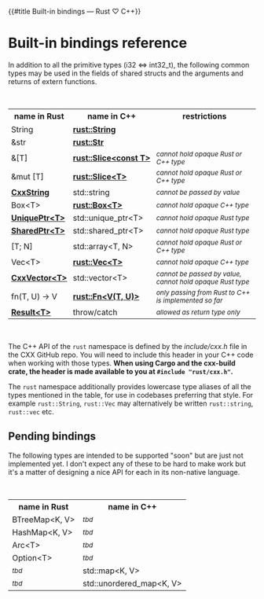 {{#title Built-in bindings — Rust ♡ C++}}
# Built-in bindings reference

In addition to all the primitive types (i32 &lt;=&gt; int32_t), the following
common types may be used in the fields of shared structs and the arguments and
returns of extern functions.

<br>

<table>
<tr><th>name in Rust</th><th>name in C++</th><th>restrictions</th></tr>
<tr><td style="padding:3px 6px">String</td><td style="padding:3px 6px"><b><a href="binding/string.md">rust::String</a></b></td><td style="padding:3px 6px"></td></tr>
<tr><td style="padding:3px 6px">&amp;str</td><td style="padding:3px 6px"><b><a href="binding/str.md">rust::Str</a></b></td><td style="padding:3px 6px"></td></tr>
<tr><td style="padding:3px 6px">&amp;[T]</td><td style="padding:3px 6px"><b><a href="binding/slice.md">rust::Slice&lt;const&nbsp;T&gt;</a></b></td><td style="padding:3px 6px"><sup><i>cannot hold opaque Rust or C++ type</i></sup></td></tr>
<tr><td style="padding:3px 6px">&amp;mut [T]</td><td style="padding:3px 6px"><b><a href="binding/slice.md">rust::Slice&lt;T&gt;</a></b></td><td style="padding:3px 6px"><sup><i>cannot hold opaque Rust or C++ type</i></sup></td></tr>
<tr><td style="padding:3px 6px"><b><a href="binding/cxxstring.md">CxxString</a></b></td><td style="padding:3px 6px">std::string</td><td style="padding:3px 6px"><sup><i>cannot be passed by value</i></sup></td></tr>
<tr><td style="padding:3px 6px">Box&lt;T&gt;</td><td style="padding:3px 6px"><b><a href="binding/box.md">rust::Box&lt;T&gt;</a></b></td><td style="padding:3px 6px"><sup><i>cannot hold opaque C++ type</i></sup></td></tr>
<tr><td style="padding:3px 6px"><b><a href="binding/uniqueptr.md">UniquePtr&lt;T&gt;</a></b></td><td style="padding:3px 6px">std::unique_ptr&lt;T&gt;</td><td style="padding:3px 6px"><sup><i>cannot hold opaque Rust type</i></sup></td></tr>
<tr><td style="padding:3px 6px"><b><a href="binding/sharedptr.md">SharedPtr&lt;T&gt;</a></b></td><td style="padding:3px 6px">std::shared_ptr&lt;T&gt;</td><td style="padding:3px 6px"><sup><i>cannot hold opaque Rust type</i></sup></td></tr>
<tr><td style="padding:3px 6px">[T; N]</td><td style="padding:3px 6px">std::array&lt;T, N&gt;</td><td style="padding:3px 6px"><sup><i>cannot hold opaque Rust or C++ type</i></sup></td></tr>
<tr><td style="padding:3px 6px">Vec&lt;T&gt;</td><td style="padding:3px 6px"><b><a href="binding/vec.md">rust::Vec&lt;T&gt;</a></b></td><td style="padding:3px 6px"><sup><i>cannot hold opaque C++ type</i></sup></td></tr>
<tr><td style="padding:3px 6px"><b><a href="binding/cxxvector.md">CxxVector&lt;T&gt;</a></b></td><td style="padding:3px 6px">std::vector&lt;T&gt;</td><td style="padding:3px 6px"><sup><i>cannot be passed by value, cannot hold opaque Rust type</i></sup></td></tr>
<tr><td style="padding:3px 6px">fn(T, U) -&gt; V</td><td style="padding:3px 6px"><b><a href="binding/fn.md">rust::Fn&lt;V(T, U)&gt;</a></b></td><td style="padding:3px 6px"><sup><i>only passing from Rust to C++ is implemented so far</i></sup></td></tr>
<tr><td style="padding:3px 6px"><b><a href="binding/result.md">Result&lt;T&gt;</a></b></td><td style="padding:3px 6px">throw/catch</td><td style="padding:3px 6px"><sup><i>allowed as return type only</i></sup></td></tr>
</table>

<br>

The C++ API of the `rust` namespace is defined by the *include/cxx.h* file in
the CXX GitHub repo. You will need to include this header in your C++ code when
working with those types. **When using Cargo and the cxx-build crate, the header
is made available to you at `#include "rust/cxx.h"`.**

The `rust` namespace additionally provides lowercase type aliases of all the
types mentioned in the table, for use in codebases preferring that style. For
example `rust::String`, `rust::Vec` may alternatively be written `rust::string`,
`rust::vec` etc.

## Pending bindings

The following types are intended to be supported "soon" but are just not
implemented yet. I don't expect any of these to be hard to make work but it's a
matter of designing a nice API for each in its non-native language.

<br>

<table>
<tr><th>name in Rust</th><th>name in C++</th></tr>
<tr><td>BTreeMap&lt;K, V&gt;</td><td><sup><i>tbd</i></sup></td></tr>
<tr><td>HashMap&lt;K, V&gt;</td><td><sup><i>tbd</i></sup></td></tr>
<tr><td>Arc&lt;T&gt;</td><td><sup><i>tbd</i></sup></td></tr>
<tr><td>Option&lt;T&gt;</td><td><sup><i>tbd</i></sup></td></tr>
<tr><td><sup><i>tbd</i></sup></td><td>std::map&lt;K, V&gt;</td></tr>
<tr><td><sup><i>tbd</i></sup></td><td>std::unordered_map&lt;K, V&gt;</td></tr>
</table>
